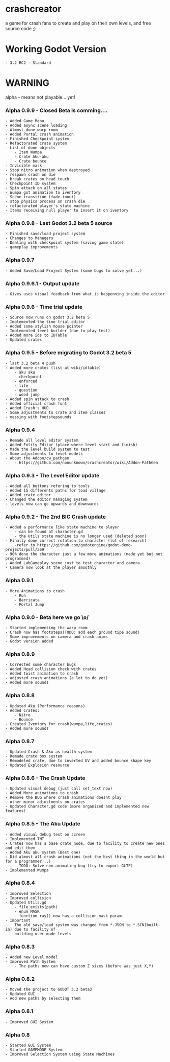 # crashcreator
a game for crash fans to create and play on their own levels, and free source code ;)

# Working Godot Version
    - 3.2 RC2 - Standard

# WARNING
alpha - means not playable... yet!

### Alpha 0.9.9 - Closed Beta Is comming....
    - Added Game Menu
    - Added async scene loading
    - Almost done warp room
    - Added Portal crash animation
    - Finished Checkpoint system
    - Refactorated crate system
    - List of done objects
    	- Item Wumpa
    	- Crate Aku-aku
    	- Crate bounce
    - Invicible mask
    - Stop nitro animation when destroyed
    - respawn crash on die
    - break crates on head touch
    - Checkpoint ID system
    - Spin attack on all states
    - Wumpa got animation to iventory
    - Scene transition (fade-inout)
    - stop physics process on crash die
    - refactorated player's state machine
    - Items receiving null player to insert it on iventory

### Alpha 0.9.8 - Last Godot 3.2 beta 5 source
    - Finished save/load project system
    - Changes to Managers
    - Dealing with checkpoint system (saving game state)
    - gameplay improvements
### Alpha 0.9.7
    - Added Save/Load Project System (some bugs to solve yet...)

### Alpha 0.9.6.1 - Output update
    - Gives uses visual feedback from what is happenning inside the editor

### Alpha 0.9.6 - Time trial update
    - Source now runs on godot 3.2 beta 5
    - Implemented the time trial editor
    - Added some stylish mouse pointer
    - Implemented level builder (due to play test)
    - Added more ids to IDTable
    - Updated crates

### Alpha 0.9.5 - Before migrating to Godot 3.2 beta 5
    - last 3.2 beta 4 push
    - Added more crates (list at wiki/idtable)
        - aku aku
        - checkpoint
        - enforced
        - life
        - question
        - wood jump
    - Added spin attack to crash
    - Added official crash font
    - Added Crash's HUD
    - Some adjustments to crate and item classes
    - messing with footstepsounds

### Alpha 0.9.4
    - Remade all level editor system
    - Added Entity Editor (place where level start and finish)
    - Made the level build system to test
    - Some adjustments to level models
    - About the Addon/cw_pathgen
        - https://github.com/nonunknown/crashcreator/wiki/Addon-PathGen

### Alpha 0.9.3 - The Level Editor update
    - Added all buttons refering to tools
    - Added 15 differents paths for toad village
    - Added crate editor
    - Changed the editor managing system
    - levels now can go upwards and downwards

### Alpha 0.9.2 - The 2nd BIG Crash update
    - Added a performance like state machine to player
        - can be found at character.gd
        - the Utils state machine is no longer used (deleted soon)
    - Finally done correct rotation to character (lot of research)
        -refer to https://github.com/godotengine/godot-demo-projects/pull/369
    - 90% done the character just a few more animations (made yet but not programmed)
    - Added LabGameplay scene just to test character and camera
    - Camera now look at the player smoothly

### Alpha 0.9.1
    - More Animations to crash
        - Run
        - Barricata
        - Portal Jump

### Alpha 0.9.0 - Beta here we go \o/
    - Started implementing the warp room
    - Crash now has footsteps(TODO: add each ground tipe sound)
    - Some improvements on camera and crash anims
    - Godot version added

### Alpha 0.8.9
    - Corrected some character bugs
    - Added Head collision check with crates
    - Added twist animation to crash
    - adjusted crash animations (a lot to do yet)
    - Added more sounds


### Alpha 0.8.8
    - Updated Aku (Performance reasons)
    - Added Crates:
        - Nitro
        - Bounce
    - Created Iventory for crash(wumpa,life,crates)
    - Added more sounds


### Alpha 0.8.7
    - Updated Crash & Aku as health system
    - Remade crate box system
    - Remodeled crate, due to inverted UV and added bounce shape key
    - Updated Explosion resource

### Alpha 0.8.6 - The Crash Update
    - Updated visual debug (just call set_text now)
    - Added More animations to crash
    - Remove the BUG where crash animations doesnt play
    - other minor adjustments on crates 
    - Updated Character.gd code (more organized and implemented new features)

### Alpha 0.8.5 - The Aku Update
    - Added visual debug text on screen
    - Implemented TNT
    - Crates now has a base crate node, due to facility to create new ones and edit them
    - Added Aku aku system (Best one)
    - Did almost all crash animations (not the best thing in the world but for a programmer...)
        - TODO: Solve non animating bug (try to export GLTF)
    - Implemented Wumpa

### Alpha 0.8.4
    - Improved Selection
    - Improved collision
    - Updated Utils.gd
        - file_exists(path)
        - enum MASK
        - function ray() now has a collision_mask param
    - Important
        The old save/load system was changed from *.JSON to *.SCN(built-in) due to facility of
        building user made levels


### Alpha 0.8.3
    - Added new Level model
    - Improved Path System
        - The paths now can have custom Z sizes (before was just X,Y)
    
### Alpha 0.8.2
    - Moved the project to GODOT 3.2 beta3
    - Updated GUI
    - Add new paths by selecting them
### Alpha 0.8.1
    - Improved GUI System

### Alpha 0.8
    - Started GUI System
    - Started GAMEMODE System
    - Improved Selection System using State Machines
